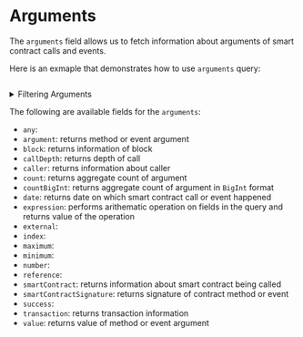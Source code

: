 
# Arguments

The `arguments` field allows us to fetch information about arguments of smart contract calls and events.

Here is an exmaple that demonstrates how to use `arguments` query:

```
```

<details>
<summary>Filtering Arguments</summary>

- `any`:
- `argument`: Filter by specific argument for smart contract method or event
- `argumentType`: Filter by argument type for smart contract method or event
- `callDepth`: Filter by call depth
- `caller`: Filter by address of the caller 
- `date`: Filter by selecting time in range, list or just time
- `external`:
- `height`: Filter by height of the block
- `options`: Filter returned data by ordering, limiting, and constraining it.
- `reference`:
- `signatureType`:
- `smartContractAddress`: Filter by smart contract address
- `smartContractEvent`: Filter by smart contract event
- `smartContractMethod`: Filter by smart contract method
- `time`: Filter by selecting time in range, list or just time
- `txFrom`: Filter by address which created transaction
- `txHash`: Filter by transaction hash
- `value`: Filter by argument value

</details>

The following are available fields for the `arguments`:

- `any`:
- `argument`: returns method or event argument
- `block`: returns information of block
- `callDepth`: returns depth of call
- `caller`: returns information about caller
- `count`: returns aggregate count of argument
- `countBigInt`: returns aggregate count of argument in `BigInt` format
- `date`: returns date on which smart contract call or event happened
- `expression`: performs arithematic operation on fields in the query and returns value of the operation
- `external`:
- `index`: 
- `maximum`:
- `minimum`:
- `number`:
- `reference`:
- `smartContract`: returns information about smart contract being called
- `smartContractSignature`: returns signature of contract method or event
- `success`:
- `transaction`: returns transaction information
- `value`: returns value of method or event argument